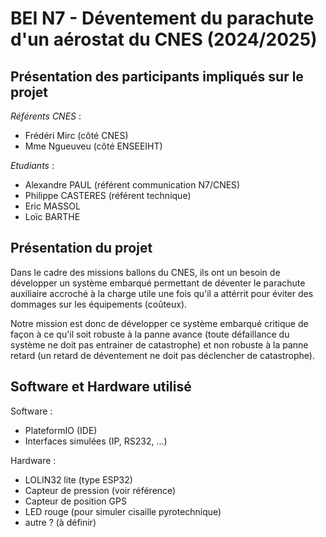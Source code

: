 # BEI N7 - Déventement du parachute d'un aérostat du CNES (2024/2025)

## Présentation des participants impliqués sur le projet

_Référents CNES_ : 
- Frédéri Mirc (côté CNES)
- Mme Ngueuveu (côté ENSEEIHT)

_Etudiants_ : 
- Alexandre PAUL (référent communication N7/CNES)
- Philippe CASTERES (référent technique)
- Eric MASSOL
- Loïc BARTHE

## Présentation du projet

Dans le cadre des missions ballons du CNES, ils ont un besoin de développer un système embarqué permettant de déventer le parachute auxiliaire accroché à la charge utile une fois qu'il a attérrit pour éviter des dommages sur les équipements (coûteux). 

Notre mission est donc de développer ce système embarqué critique de façon à ce qu'il soit robuste à la panne avance (toute défaillance du système ne doit pas entrainer de catastrophe) et non robuste à la panne retard (un retard de déventement ne doit pas déclencher de catastrophe). 

## Software et Hardware utilisé

Software :
- PlateformIO (IDE)
- Interfaces simulées (IP, RS232, ...)

Hardware :
- LOLIN32 lite (type ESP32)
- Capteur de pression (voir référence)
- Capteur de position GPS
- LED rouge (pour simuler cisaille pyrotechnique)
- autre ? (à définir)
